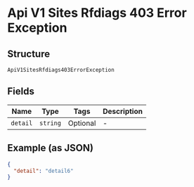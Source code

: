 
# Api V1 Sites Rfdiags 403 Error Exception

## Structure

`ApiV1SitesRfdiags403ErrorException`

## Fields

| Name | Type | Tags | Description |
|  --- | --- | --- | --- |
| `detail` | `string` | Optional | - |

## Example (as JSON)

```json
{
  "detail": "detail6"
}
```

